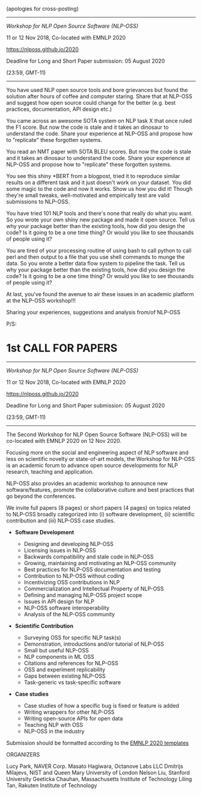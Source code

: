 (apologies for cross-posting) 

----------------------------------------------------------------

*Workshop for NLP Open Source Software (NLP-OSS)*

11 or 12 Nov 2018, Co-located with EMNLP 2020

https://nlposs.github.io/2020

Deadline for Long and Short Paper submission: 05 August 2020 

(23:59, GMT-11)

----------------------------------------------------------------

You have used NLP open source tools and bore grievances but found the solution after hours of coffee and computer staring. Share that at NLP-OSS and suggest how open source could change for the better (e.g. best practices, documentation, API design etc.)

You came across an awesome SOTA system on NLP task X that once ruled the F1 score. But now the code is stale and it takes an dinosaur to understand the code. Share your experience at NLP-OSS and propose how to "replicate" these forgotten systems. 

You read an NMT paper with SOTA BLEU scores. But now the code is stale and it takes an dinosaur to understand the code. Share your experience at NLP-OSS and propose how to "replicate" these forgotten systems. 

You see this shiny *BERT from a blogpost, tried it to reproduce similar results on a different task and it just doesn't work on your dataset. You did some magic to the code and now it works. Show us how you did it! Though they're small tweaks, well-motivated and empirically test are valid submissions to NLP-OSS. 

You have tried 101 NLP tools and there's none that really do what you want. So you wrote your own shiny new package and made it open source. Tell us why your package better than the existing tools, how did you design the code? Is it going to be a one time thing? Or would you like to see thousands of people using it?

You are tired of your processing routine of using bash to call python to call perl and then output to a file that you use shell commands to munge the data. So you wrote a better data flow system to pipeline the task. Tell us why your package better than the existing tools, how did you design the code? Is it going to be a one time thing? Or would you like to see thousands of people using it?

At last, you've found the avenue to air these issues in an academic platform at the NLP-OSS workshop!!! 

Sharing your experiences, suggestions and analysis from/of NLP-OSS 


P/S:

1st CALL FOR PAPERS 
====

----------------------------------------------------------------

*Workshop for NLP Open Source Software (NLP-OSS)*

11 or 12 Nov 2018, Co-located with EMNLP 2020

https://nlposs.github.io/2020

Deadline for Long and Short Paper submission: 05 August 2020 

(23:59, GMT-11)

----------------------------------------------------------------

The Second Workshop for NLP Open Source Software (NLP-OSS) will be co-located 
with EMNLP 2020 on 12 Nov 2020. 

Focusing more on the social and engineering aspect of NLP software 
and less on scientific novelty or state-of-art models, the Workshop for NLP-OSS 
is an academic forum to advance open source developments for NLP research, 
teaching and application.

NLP-OSS also provides an academic workshop to announce new software/features, 
promote the collaborative culture and best practices that go beyond the conferences.

We invite full papers (8 pages) or short papers (4 pages) on topics related to 
NLP-OSS broadly categorized into (i) software development, (ii) scientific 
contribution and (iii) NLP-OSS case studies.

 - **Software Development**
   - Designing and developing NLP-OSS
   - Licensing issues in NLP-OSS
   - Backwards compatibility and stale code in NLP-OSS
   - Growing, maintaining and motivating an NLP-OSS community
   - Best practices for NLP-OSS documentation and testing
   - Contribution to NLP-OSS without coding
   - Incentivizing OSS contributions in NLP
   - Commercialization and Intellectual Property of NLP-OSS
   - Defining and managing NLP-OSS project scope
   - Issues in API design for NLP
   - NLP-OSS software interoperability
   - Analysis of the NLP-OSS community

 - **Scientific Contribution**
   - Surveying OSS for specific NLP task(s)
   - Demonstration, introductions and/or tutorial of NLP-OSS
   - Small but useful NLP-OSS
   - NLP components in ML OSS
   - Citations and references for NLP-OSS
   - OSS and experiment replicability
   - Gaps between existing NLP-OSS
   - Task-generic vs task-specific software


 - **Case studies**
   - Case studies of how a specific bug is fixed or feature is added
   - Writing wrappers for other NLP-OSS
   - Writing open-source APIs for open data
   - Teaching NLP with OSS
   - NLP-OSS in the industry
   
Submission should be formatted according to the [EMNLP 2020 templates](https://2020.emnlp.org/call-for-papers)


ORGANIZERS

Lucy Park, NAVER Corp.
Masato Hagiwara, Octanove Labs LLC
Dmitrijs Milajevs, NIST and Queen Mary University of London
Nelson Liu, Stanford University
Geeticka Chauhan, Massachusetts Institute of Technology
Liling Tan, Rakuten Institute of Technology
